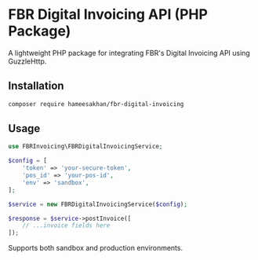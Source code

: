 # FBR Digital Invoicing API (PHP Package)

A lightweight PHP package for integrating FBR's Digital Invoicing API using GuzzleHttp.

## Installation

```bash
composer require hameesakhan/fbr-digital-invoicing
```

## Usage

```php
use FBRInvoicing\FBRDigitalInvoicingService;

$config = [
    'token' => 'your-secure-token',
    'pos_id' => 'your-pos-id',
    'env' => 'sandbox',
];

$service = new FBRDigitalInvoicingService($config);

$response = $service->postInvoice([
    // ...invoice fields here
]);
```

Supports both sandbox and production environments.
